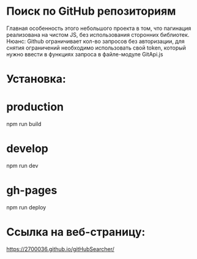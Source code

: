 # Поиск по GitHub репозиториям
  Главная особенность этого небольшого проекта в том, что пагинация реализована на чистом JS, без использования сторонних библиотек.
  Нюанс: Github ограничивает кол-во запросов без авторизации, для снятия ограничений необходимо использовать свой token, который нужно ввести в функциях запроса в файле-модуле GitApi.js
#  Установка:
# production
npm run build
# develop
npm run dev
# gh-pages
npm run deploy

# Ссылка на веб-страницу:
https://2700036.github.io/gitHubSearcher/
